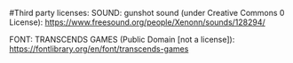 #Third party licenses:
SOUND:
gunshot sound (under Creative Commons 0 License): https://www.freesound.org/people/Xenonn/sounds/128294/

FONT:
TRANSCENDS GAMES (Public Domain [not a license]): https://fontlibrary.org/en/font/transcends-games
